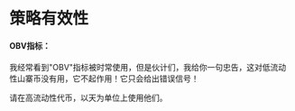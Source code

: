 # 策略有效性

#### OBV指标：

我经常看到"OBV"指标被时常使用，但是伙计们，我给你一句忠告，这对低流动性山寨币没有用，它不起作用！它只会给出错误信号！

请在高流动性代币，以天为单位上使用他们。
